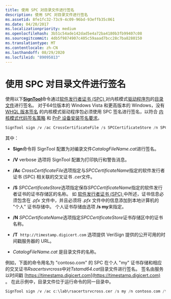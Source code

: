 ```yaml
---
title: 使用 SPC 对目录文件进行签名
description: 使用 SPC 对目录文件进行签名
ms.assetid: 8fe1fc32-73c9-4c09-96bd-93effb35c061
ms.date: 04/20/2017
ms.localizationpriority: medium
ms.openlocfilehash: 3b51c54ade142dad5e4a72ba4180b3fb99407c08
ms.sourcegitcommit: 4db5f9874907c405c59aaad7bcc28c7ba8280150
ms.translationtype: MT
ms.contentlocale: zh-CN
ms.lasthandoff: 08/29/2020
ms.locfileid: "89095813"
---
```

# <a name="signing-a-catalog-file-with-an-spc"></a>使用 SPC 对目录文件进行签名

使用以下[**SignTool**](../devtest/signtool.md)命令通过[软件发行者证书 (SPC) ](software-publisher-certificate.md)对内核模式[驱动程序包](driver-packages.md)的[目录文件](catalog-files.md)进行签名。 对于64位版本的 Windows Vista 和更高版本的 Windows，没有 [WHQL 版本签名](whql-release-signature.md) 的内核模式驱动程序包必须使用 SPC 签名进行签名，以符合 [内核模式代码签名策略](kernel-mode-code-signing-policy--windows-vista-and-later-.md) 和 [PnP 设备安装签名要求](pnp-device-installation-signing-requirements--windows-vista-and-later-.md)。

```cpp
SignTool sign /v /ac CrossCertificateFile /s SPCCertificateStore /n SPCCertificateName /t http://timestamp.digicert.com CatalogFileName.cat
```

其中：

- **Sign**命令将 SignTool 配置为对编录文件*CatalogFileName.cat*进行签名。

- **/V** verbose 选项将 SignTool 配置为打印执行和警告消息。

- **/Ac** *CrossCertificateFile*选项指定与*SPCCertificateName*指定的软件发行者证书 (SPC) 相关联的交叉证书 *.cer*文件。

- **/S** *SPCCertificateStore*选项指定保存*SPCCertificateName*指定的软件发行者证书的证书存储区的名称。 如 [软件发行者证书 (SPC) ](software-publisher-certificate.md)中所述，证书信息必须包含在 *.pfx* 文件中，并且必须将 *.pfx* 文件中的信息添加到本地计算机的 "个人" 证书存储中。 个人证书存储由选项 **/s my**来指定。

- **/N** *SPCCertificateName*选项指定*SPCCertificateStore*证书存储区中的证书名称。

- **/T**  `http://timestamp.digicert.com` 选项提供 VeriSign 提供的公开可用的时间戳服务器的 URL。

- *CatalogFileName.cat* 是目录文件的名称。

例如，下面的命令用名为 "contoso.com" 的 SPC 在个人 "my" 证书存储和相应的交叉证书*Rsacertsvrcross*中对*Tstamd64.cat*目录文件进行签名。 签名由服务以时间戳 [https://timestamp.digicert.com](https://timestamp.digicert.com) 。 在此示例中，目录文件位于运行命令的同一目录中。

```cpp
SignTool sign /v /ac c:\lab\rsacertsrvcross.cer /s my /n contoso.com /t http://timestamp.digicert.com tstamd64.cat
```